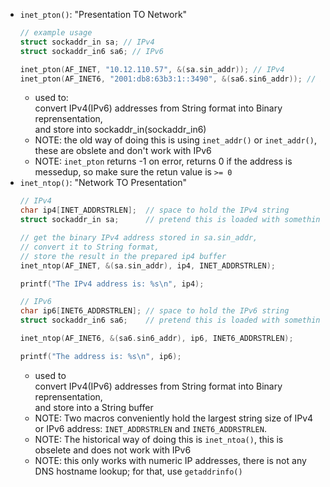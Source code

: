- `inet_pton()`: "Presentation TO Network"
  ```C
  // example usage
  struct sockaddr_in sa; // IPv4
  struct sockaddr_in6 sa6; // IPv6
  
  inet_pton(AF_INET, "10.12.110.57", &(sa.sin_addr)); // IPv4
  inet_pton(AF_INET6, "2001:db8:63b3:1::3490", &(sa6.sin6_addr)); // IPv6
  ```
  - used to:  
    convert IPv4(IPv6) addresses from String format into Binary reprensentation,   
    and store into sockaddr_in(sockaddr_in6)  
  - NOTE: the old way of doing this is using `inet_addr()` or `inet_addr()`, these are obslete and don't work with IPv6  
  - NOTE: `inet_pton` returns -1 on error, returns 0 if the address is messedup, so make sure the retun value is `>= 0`  
- `inet_ntop()`: "Network TO Presentation"
  ```C
  // IPv4
  char ip4[INET_ADDRSTRLEN];  // space to hold the IPv4 string
  struct sockaddr_in sa;      // pretend this is loaded with something
  
  // get the binary IPv4 address stored in sa.sin_addr,
  // convert it to String format,
  // store the result in the prepared ip4 buffer
  inet_ntop(AF_INET, &(sa.sin_addr), ip4, INET_ADDRSTRLEN); 
  
  printf("The IPv4 address is: %s\n", ip4);
  ```
  ```C
  // IPv6
  char ip6[INET6_ADDRSTRLEN]; // space to hold the IPv6 string
  struct sockaddr_in6 sa6;    // pretend this is loaded with something
  
  inet_ntop(AF_INET6, &(sa6.sin6_addr), ip6, INET6_ADDRSTRLEN);
  
  printf("The address is: %s\n", ip6);
  ```
  - used to  
    convert IPv4(IPv6) addresses from String format into Binary reprensentation,   
    and store into a String buffer
  - NOTE: Two macros conveniently hold the largest string size of IPv4 or IPv6 address: `INET_ADDRSTRLEN` and `INET6_ADDRSTRLEN`.
  - NOTE: The historical way of doing this is `inet_ntoa()`, this is obselete and does not work with IPv6
  - NOTE: this only works with numeric IP addresses, there is not any DNS hostname lookup; for that, use `getaddrinfo()`
